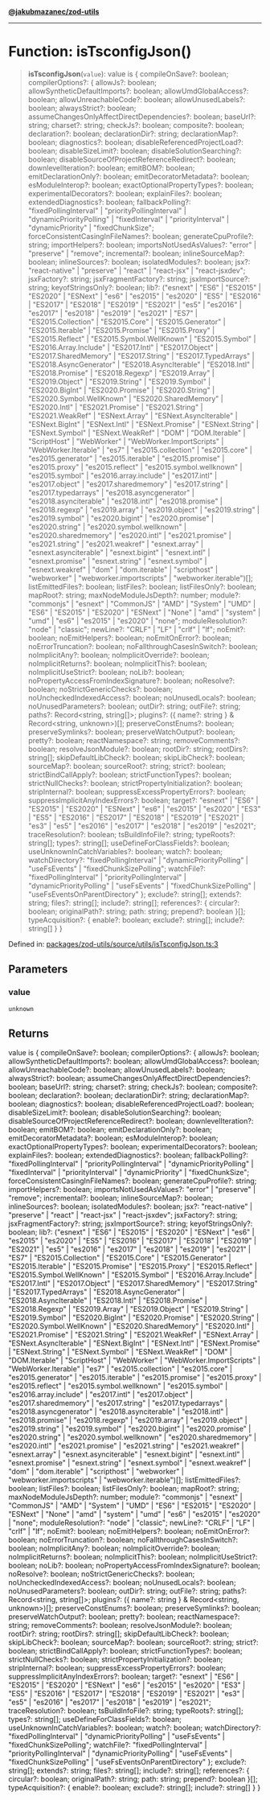 [**@jakubmazanec/zod-utils**](../README.md)

---

# Function: isTsconfigJson()

> **isTsconfigJson**(`value`): value is \{ compileOnSave?: boolean; compilerOptions?: \{ allowJs?:
> boolean; allowSyntheticDefaultImports?: boolean; allowUmdGlobalAccess?: boolean;
> allowUnreachableCode?: boolean; allowUnusedLabels?: boolean; alwaysStrict?: boolean;
> assumeChangesOnlyAffectDirectDependencies?: boolean; baseUrl?: string; charset?: string; checkJs?:
> boolean; composite?: boolean; declaration?: boolean; declarationDir?: string; declarationMap?:
> boolean; diagnostics?: boolean; disableReferencedProjectLoad?: boolean; disableSizeLimit?:
> boolean; disableSolutionSearching?: boolean; disableSourceOfProjectReferenceRedirect?: boolean;
> downlevelIteration?: boolean; emitBOM?: boolean; emitDeclarationOnly?: boolean;
> emitDecoratorMetadata?: boolean; esModuleInterop?: boolean; exactOptionalPropertyTypes?: boolean;
> experimentalDecorators?: boolean; explainFiles?: boolean; extendedDiagnostics?: boolean;
> fallbackPolling?: "fixedPollingInterval" \| "priorityPollingInterval" \| "dynamicPriorityPolling"
> \| "fixedInterval" \| "priorityInterval" \| "dynamicPriority" \| "fixedChunkSize";
> forceConsistentCasingInFileNames?: boolean; generateCpuProfile?: string; importHelpers?: boolean;
> importsNotUsedAsValues?: "error" \| "preserve" \| "remove"; incremental?: boolean;
> inlineSourceMap?: boolean; inlineSources?: boolean; isolatedModules?: boolean; jsx?:
> "react-native" \| "preserve" \| "react" \| "react-jsx" \| "react-jsxdev"; jsxFactory?: string;
> jsxFragmentFactory?: string; jsxImportSource?: string; keyofStringsOnly?: boolean; lib?: ("esnext"
> \| "ES6" \| "ES2015" \| "ES2020" \| "ESNext" \| "es6" \| "es2015" \| "es2020" \| "ES5" \| "ES2016"
> \| "ES2017" \| "ES2018" \| "ES2019" \| "ES2021" \| "es5" \| "es2016" \| "es2017" \| "es2018" \|
> "es2019" \| "es2021" \| "ES7" \| "ES2015.Collection" \| "ES2015.Core" \| "ES2015.Generator" \|
> "ES2015.Iterable" \| "ES2015.Promise" \| "ES2015.Proxy" \| "ES2015.Reflect" \|
> "ES2015.Symbol.WellKnown" \| "ES2015.Symbol" \| "ES2016.Array.Include" \| "ES2017.Intl" \|
> "ES2017.Object" \| "ES2017.SharedMemory" \| "ES2017.String" \| "ES2017.TypedArrays" \|
> "ES2018.AsyncGenerator" \| "ES2018.AsyncIterable" \| "ES2018.Intl" \| "ES2018.Promise" \|
> "ES2018.Regexp" \| "ES2019.Array" \| "ES2019.Object" \| "ES2019.String" \| "ES2019.Symbol" \|
> "ES2020.BigInt" \| "ES2020.Promise" \| "ES2020.String" \| "ES2020.Symbol.WellKnown" \|
> "ES2020.SharedMemory" \| "ES2020.Intl" \| "ES2021.Promise" \| "ES2021.String" \| "ES2021.WeakRef"
> \| "ESNext.Array" \| "ESNext.AsyncIterable" \| "ESNext.BigInt" \| "ESNext.Intl" \|
> "ESNext.Promise" \| "ESNext.String" \| "ESNext.Symbol" \| "ESNext.WeakRef" \| "DOM" \|
> "DOM.Iterable" \| "ScriptHost" \| "WebWorker" \| "WebWorker.ImportScripts" \| "WebWorker.Iterable"
> \| "es7" \| "es2015.collection" \| "es2015.core" \| "es2015.generator" \| "es2015.iterable" \|
> "es2015.promise" \| "es2015.proxy" \| "es2015.reflect" \| "es2015.symbol.wellknown" \|
> "es2015.symbol" \| "es2016.array.include" \| "es2017.intl" \| "es2017.object" \|
> "es2017.sharedmemory" \| "es2017.string" \| "es2017.typedarrays" \| "es2018.asyncgenerator" \|
> "es2018.asynciterable" \| "es2018.intl" \| "es2018.promise" \| "es2018.regexp" \| "es2019.array"
> \| "es2019.object" \| "es2019.string" \| "es2019.symbol" \| "es2020.bigint" \| "es2020.promise" \|
> "es2020.string" \| "es2020.symbol.wellknown" \| "es2020.sharedmemory" \| "es2020.intl" \|
> "es2021.promise" \| "es2021.string" \| "es2021.weakref" \| "esnext.array" \|
> "esnext.asynciterable" \| "esnext.bigint" \| "esnext.intl" \| "esnext.promise" \| "esnext.string"
> \| "esnext.symbol" \| "esnext.weakref" \| "dom" \| "dom.iterable" \| "scripthost" \| "webworker"
> \| "webworker.importscripts" \| "webworker.iterable")\[\]; listEmittedFiles?: boolean; listFiles?:
> boolean; listFilesOnly?: boolean; mapRoot?: string; maxNodeModuleJsDepth?: number; module?:
> "commonjs" \| "esnext" \| "CommonJS" \| "AMD" \| "System" \| "UMD" \| "ES6" \| "ES2015" \|
> "ES2020" \| "ESNext" \| "None" \| "amd" \| "system" \| "umd" \| "es6" \| "es2015" \| "es2020" \|
> "none"; moduleResolution?: "node" \| "classic"; newLine?: "CRLF" \| "LF" \| "crlf" \| "lf";
> noEmit?: boolean; noEmitHelpers?: boolean; noEmitOnError?: boolean; noErrorTruncation?: boolean;
> noFallthroughCasesInSwitch?: boolean; noImplicitAny?: boolean; noImplicitOverride?: boolean;
> noImplicitReturns?: boolean; noImplicitThis?: boolean; noImplicitUseStrict?: boolean; noLib?:
> boolean; noPropertyAccessFromIndexSignature?: boolean; noResolve?: boolean;
> noStrictGenericChecks?: boolean; noUncheckedIndexedAccess?: boolean; noUnusedLocals?: boolean;
> noUnusedParameters?: boolean; outDir?: string; outFile?: string; paths?: Record\<string,
> string\[\]\>; plugins?: (\{ name?: string \} & Record\<string, unknown\>)\[\];
> preserveConstEnums?: boolean; preserveSymlinks?: boolean; preserveWatchOutput?: boolean; pretty?:
> boolean; reactNamespace?: string; removeComments?: boolean; resolveJsonModule?: boolean; rootDir?:
> string; rootDirs?: string\[\]; skipDefaultLibCheck?: boolean; skipLibCheck?: boolean; sourceMap?:
> boolean; sourceRoot?: string; strict?: boolean; strictBindCallApply?: boolean;
> strictFunctionTypes?: boolean; strictNullChecks?: boolean; strictPropertyInitialization?: boolean;
> stripInternal?: boolean; suppressExcessPropertyErrors?: boolean; suppressImplicitAnyIndexErrors?:
> boolean; target?: "esnext" \| "ES6" \| "ES2015" \| "ES2020" \| "ESNext" \| "es6" \| "es2015" \|
> "es2020" \| "ES3" \| "ES5" \| "ES2016" \| "ES2017" \| "ES2018" \| "ES2019" \| "ES2021" \| "es3" \|
> "es5" \| "es2016" \| "es2017" \| "es2018" \| "es2019" \| "es2021"; traceResolution?: boolean;
> tsBuildInfoFile?: string; typeRoots?: string\[\]; types?: string\[\]; useDefineForClassFields?:
> boolean; useUnknownInCatchVariables?: boolean; watch?: boolean; watchDirectory?:
> "fixedPollingInterval" \| "dynamicPriorityPolling" \| "useFsEvents" \| "fixedChunkSizePolling";
> watchFile?: "fixedPollingInterval" \| "priorityPollingInterval" \| "dynamicPriorityPolling" \|
> "useFsEvents" \| "fixedChunkSizePolling" \| "useFsEventsOnParentDirectory" \}; exclude?:
> string\[\]; extends?: string; files?: string\[\]; include?: string\[\]; references?: \{ circular?:
> boolean; originalPath?: string; path: string; prepend?: boolean \}\[\]; typeAcquisition?: \{
> enable?: boolean; exclude?: string\[\]; include?: string\[\] \} \}

Defined in:
[packages/zod-utils/source/utils/isTsconfigJson.ts:3](https://github.com/jakubmazanec/tools/blob/026d472564678641afd0039e9c07d936f221ca46/packages/zod-utils/source/utils/isTsconfigJson.ts#L3)

## Parameters

### value

`unknown`

## Returns

value is \{ compileOnSave?: boolean; compilerOptions?: \{ allowJs?: boolean;
allowSyntheticDefaultImports?: boolean; allowUmdGlobalAccess?: boolean; allowUnreachableCode?:
boolean; allowUnusedLabels?: boolean; alwaysStrict?: boolean;
assumeChangesOnlyAffectDirectDependencies?: boolean; baseUrl?: string; charset?: string; checkJs?:
boolean; composite?: boolean; declaration?: boolean; declarationDir?: string; declarationMap?:
boolean; diagnostics?: boolean; disableReferencedProjectLoad?: boolean; disableSizeLimit?: boolean;
disableSolutionSearching?: boolean; disableSourceOfProjectReferenceRedirect?: boolean;
downlevelIteration?: boolean; emitBOM?: boolean; emitDeclarationOnly?: boolean;
emitDecoratorMetadata?: boolean; esModuleInterop?: boolean; exactOptionalPropertyTypes?: boolean;
experimentalDecorators?: boolean; explainFiles?: boolean; extendedDiagnostics?: boolean;
fallbackPolling?: "fixedPollingInterval" \| "priorityPollingInterval" \| "dynamicPriorityPolling" \|
"fixedInterval" \| "priorityInterval" \| "dynamicPriority" \| "fixedChunkSize";
forceConsistentCasingInFileNames?: boolean; generateCpuProfile?: string; importHelpers?: boolean;
importsNotUsedAsValues?: "error" \| "preserve" \| "remove"; incremental?: boolean; inlineSourceMap?:
boolean; inlineSources?: boolean; isolatedModules?: boolean; jsx?: "react-native" \| "preserve" \|
"react" \| "react-jsx" \| "react-jsxdev"; jsxFactory?: string; jsxFragmentFactory?: string;
jsxImportSource?: string; keyofStringsOnly?: boolean; lib?: ("esnext" \| "ES6" \| "ES2015" \|
"ES2020" \| "ESNext" \| "es6" \| "es2015" \| "es2020" \| "ES5" \| "ES2016" \| "ES2017" \| "ES2018"
\| "ES2019" \| "ES2021" \| "es5" \| "es2016" \| "es2017" \| "es2018" \| "es2019" \| "es2021" \|
"ES7" \| "ES2015.Collection" \| "ES2015.Core" \| "ES2015.Generator" \| "ES2015.Iterable" \|
"ES2015.Promise" \| "ES2015.Proxy" \| "ES2015.Reflect" \| "ES2015.Symbol.WellKnown" \|
"ES2015.Symbol" \| "ES2016.Array.Include" \| "ES2017.Intl" \| "ES2017.Object" \|
"ES2017.SharedMemory" \| "ES2017.String" \| "ES2017.TypedArrays" \| "ES2018.AsyncGenerator" \|
"ES2018.AsyncIterable" \| "ES2018.Intl" \| "ES2018.Promise" \| "ES2018.Regexp" \| "ES2019.Array" \|
"ES2019.Object" \| "ES2019.String" \| "ES2019.Symbol" \| "ES2020.BigInt" \| "ES2020.Promise" \|
"ES2020.String" \| "ES2020.Symbol.WellKnown" \| "ES2020.SharedMemory" \| "ES2020.Intl" \|
"ES2021.Promise" \| "ES2021.String" \| "ES2021.WeakRef" \| "ESNext.Array" \| "ESNext.AsyncIterable"
\| "ESNext.BigInt" \| "ESNext.Intl" \| "ESNext.Promise" \| "ESNext.String" \| "ESNext.Symbol" \|
"ESNext.WeakRef" \| "DOM" \| "DOM.Iterable" \| "ScriptHost" \| "WebWorker" \|
"WebWorker.ImportScripts" \| "WebWorker.Iterable" \| "es7" \| "es2015.collection" \| "es2015.core"
\| "es2015.generator" \| "es2015.iterable" \| "es2015.promise" \| "es2015.proxy" \| "es2015.reflect"
\| "es2015.symbol.wellknown" \| "es2015.symbol" \| "es2016.array.include" \| "es2017.intl" \|
"es2017.object" \| "es2017.sharedmemory" \| "es2017.string" \| "es2017.typedarrays" \|
"es2018.asyncgenerator" \| "es2018.asynciterable" \| "es2018.intl" \| "es2018.promise" \|
"es2018.regexp" \| "es2019.array" \| "es2019.object" \| "es2019.string" \| "es2019.symbol" \|
"es2020.bigint" \| "es2020.promise" \| "es2020.string" \| "es2020.symbol.wellknown" \|
"es2020.sharedmemory" \| "es2020.intl" \| "es2021.promise" \| "es2021.string" \| "es2021.weakref" \|
"esnext.array" \| "esnext.asynciterable" \| "esnext.bigint" \| "esnext.intl" \| "esnext.promise" \|
"esnext.string" \| "esnext.symbol" \| "esnext.weakref" \| "dom" \| "dom.iterable" \| "scripthost" \|
"webworker" \| "webworker.importscripts" \| "webworker.iterable")\[\]; listEmittedFiles?: boolean;
listFiles?: boolean; listFilesOnly?: boolean; mapRoot?: string; maxNodeModuleJsDepth?: number;
module?: "commonjs" \| "esnext" \| "CommonJS" \| "AMD" \| "System" \| "UMD" \| "ES6" \| "ES2015" \|
"ES2020" \| "ESNext" \| "None" \| "amd" \| "system" \| "umd" \| "es6" \| "es2015" \| "es2020" \|
"none"; moduleResolution?: "node" \| "classic"; newLine?: "CRLF" \| "LF" \| "crlf" \| "lf"; noEmit?:
boolean; noEmitHelpers?: boolean; noEmitOnError?: boolean; noErrorTruncation?: boolean;
noFallthroughCasesInSwitch?: boolean; noImplicitAny?: boolean; noImplicitOverride?: boolean;
noImplicitReturns?: boolean; noImplicitThis?: boolean; noImplicitUseStrict?: boolean; noLib?:
boolean; noPropertyAccessFromIndexSignature?: boolean; noResolve?: boolean; noStrictGenericChecks?:
boolean; noUncheckedIndexedAccess?: boolean; noUnusedLocals?: boolean; noUnusedParameters?: boolean;
outDir?: string; outFile?: string; paths?: Record\<string, string\[\]\>; plugins?: (\{ name?: string
\} & Record\<string, unknown\>)\[\]; preserveConstEnums?: boolean; preserveSymlinks?: boolean;
preserveWatchOutput?: boolean; pretty?: boolean; reactNamespace?: string; removeComments?: boolean;
resolveJsonModule?: boolean; rootDir?: string; rootDirs?: string\[\]; skipDefaultLibCheck?: boolean;
skipLibCheck?: boolean; sourceMap?: boolean; sourceRoot?: string; strict?: boolean;
strictBindCallApply?: boolean; strictFunctionTypes?: boolean; strictNullChecks?: boolean;
strictPropertyInitialization?: boolean; stripInternal?: boolean; suppressExcessPropertyErrors?:
boolean; suppressImplicitAnyIndexErrors?: boolean; target?: "esnext" \| "ES6" \| "ES2015" \|
"ES2020" \| "ESNext" \| "es6" \| "es2015" \| "es2020" \| "ES3" \| "ES5" \| "ES2016" \| "ES2017" \|
"ES2018" \| "ES2019" \| "ES2021" \| "es3" \| "es5" \| "es2016" \| "es2017" \| "es2018" \| "es2019"
\| "es2021"; traceResolution?: boolean; tsBuildInfoFile?: string; typeRoots?: string\[\]; types?:
string\[\]; useDefineForClassFields?: boolean; useUnknownInCatchVariables?: boolean; watch?:
boolean; watchDirectory?: "fixedPollingInterval" \| "dynamicPriorityPolling" \| "useFsEvents" \|
"fixedChunkSizePolling"; watchFile?: "fixedPollingInterval" \| "priorityPollingInterval" \|
"dynamicPriorityPolling" \| "useFsEvents" \| "fixedChunkSizePolling" \|
"useFsEventsOnParentDirectory" \}; exclude?: string\[\]; extends?: string; files?: string\[\];
include?: string\[\]; references?: \{ circular?: boolean; originalPath?: string; path: string;
prepend?: boolean \}\[\]; typeAcquisition?: \{ enable?: boolean; exclude?: string\[\]; include?:
string\[\] \} \}
